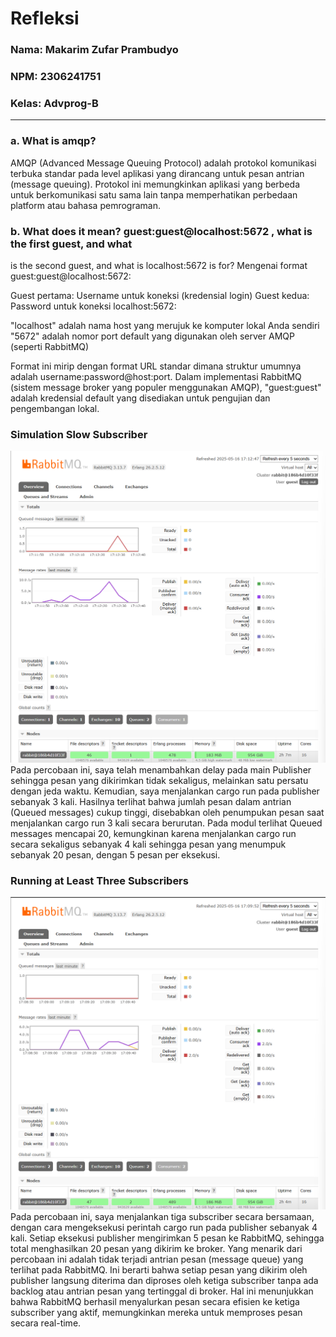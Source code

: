 # Refleksi

<h3> Nama: Makarim Zufar Prambudyo</h3>

<h3> NPM: 2306241751 </h3>

<h3> Kelas: Advprog-B </h3>

---

### a. What is amqp?
AMQP (Advanced Message Queuing Protocol) adalah protokol komunikasi terbuka standar pada level aplikasi yang dirancang untuk pesan antrian (message queuing). Protokol ini memungkinkan aplikasi yang berbeda untuk berkomunikasi satu sama lain tanpa memperhatikan perbedaan platform atau bahasa pemrograman.

### b. What does it mean? guest:guest@localhost:5672 , what is the first guest, and what
is the second guest, and what is localhost:5672 is for?
Mengenai format guest:guest@localhost:5672:

Guest pertama: Username untuk koneksi (kredensial login)
Guest kedua: Password untuk koneksi
localhost:5672:

"localhost" adalah nama host yang merujuk ke komputer lokal Anda sendiri
"5672" adalah nomor port default yang digunakan oleh server AMQP (seperti RabbitMQ)

Format ini mirip dengan format URL standar dimana struktur umumnya adalah username:password@host:port. Dalam implementasi RabbitMQ (sistem message broker yang populer menggunakan AMQP), "guest:guest" adalah kredensial default yang disediakan untuk pengujian dan pengembangan lokal.

### Simulation Slow Subscriber

![slow-connection](/README_image/Screenshot%202025-05-16%20170130.png)
Pada percobaan ini, saya telah menambahkan delay pada main Publisher sehingga pesan yang dikirimkan tidak sekaligus, melainkan satu persatu dengan jeda waktu. Kemudian, saya menjalankan cargo run pada publisher sebanyak 3 kali.
Hasilnya terlihat bahwa jumlah pesan dalam antrian (Queued messages) cukup tinggi, disebabkan oleh penumpukan pesan saat menjalankan cargo run 3 kali secara berurutan. Pada modul terlihat Queued messages mencapai 20, kemungkinan karena menjalankan cargo run secara sekaligus sebanyak 4 kali sehingga pesan yang menumpuk sebanyak 20 pesan, dengan 5 pesan per eksekusi.

### Running at Least Three Subscribers

![slow-co nnection](/README_image/Screenshot%202025-05-16%20171001.png)
Pada percobaan ini, saya menjalankan tiga subscriber secara bersamaan, dengan cara mengeksekusi perintah cargo run pada publisher sebanyak 4 kali. Setiap eksekusi publisher mengirimkan 5 pesan ke RabbitMQ, sehingga total menghasilkan 20 pesan yang dikirim ke broker.
Yang menarik dari percobaan ini adalah tidak terjadi antrian pesan (message queue) yang terlihat pada RabbitMQ. Ini berarti bahwa setiap pesan yang dikirim oleh publisher langsung diterima dan diproses oleh ketiga subscriber tanpa ada backlog atau antrian pesan yang tertinggal di broker.
Hal ini menunjukkan bahwa RabbitMQ berhasil menyalurkan pesan secara efisien ke ketiga subscriber yang aktif, memungkinkan mereka untuk memproses pesan secara real-time.
